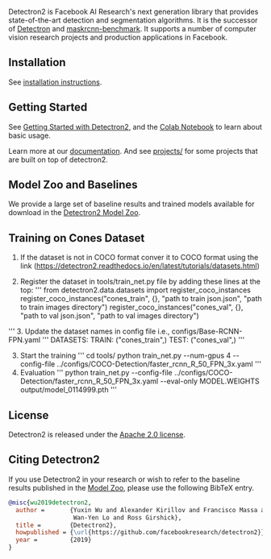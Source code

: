 Detectron2 is Facebook AI Research's next generation library
that provides state-of-the-art detection and segmentation algorithms.
It is the successor of
[Detectron](https://github.com/facebookresearch/Detectron/)
and [maskrcnn-benchmark](https://github.com/facebookresearch/maskrcnn-benchmark/).
It supports a number of computer vision research projects and production applications in Facebook.

## Installation

See [installation instructions](https://detectron2.readthedocs.io/tutorials/install.html).

## Getting Started

See [Getting Started with Detectron2](https://detectron2.readthedocs.io/tutorials/getting_started.html),
and the [Colab Notebook](https://colab.research.google.com/drive/16jcaJoc6bCFAQ96jDe2HwtXj7BMD_-m5)
to learn about basic usage.

Learn more at our [documentation](https://detectron2.readthedocs.org).
And see [projects/](projects/) for some projects that are built on top of detectron2.

## Model Zoo and Baselines

We provide a large set of baseline results and trained models available for download in the [Detectron2 Model Zoo](MODEL_ZOO.md).

## Training on Cones Dataset

1. If the dataset is not in COCO format conver it to COCO format using the link (https://detectron2.readthedocs.io/en/latest/tutorials/datasets.html)

2. Register the dataset in tools/train_net.py file by adding these lines at the top:
'''
from detectron2.data.datasets import register_coco_instances
register_coco_instances("cones_train", {}, "path to train json.json", "path to train images directory")
register_coco_instances("cones_val", {}, "path to val json.json", "path to val images directory")

'''
3. Update the dataset names in config file i.e., configs/Base-RCNN-FPN.yaml
'''
DATASETS:
  TRAIN: ("cones_train",)
  TEST: ("cones_val",)
'''

3. Start the training
'''
cd tools/
python train_net.py --num-gpus 4 --config-file ../configs/COCO-Detection/faster_rcnn_R_50_FPN_3x.yaml
'''
4. Evaluation
'''
python train_net.py --config-file ../configs/COCO-Detection/faster_rcnn_R_50_FPN_3x.yaml --eval-only MODEL.WEIGHTS output/model_0114999.pth
'''



## License

Detectron2 is released under the [Apache 2.0 license](LICENSE).

## Citing Detectron2

If you use Detectron2 in your research or wish to refer to the baseline results published in the [Model Zoo](MODEL_ZOO.md), please use the following BibTeX entry.

```BibTeX
@misc{wu2019detectron2,
  author =       {Yuxin Wu and Alexander Kirillov and Francisco Massa and
                  Wan-Yen Lo and Ross Girshick},
  title =        {Detectron2},
  howpublished = {\url{https://github.com/facebookresearch/detectron2}},
  year =         {2019}
}
```
